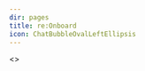 ```yaml
---
dir: pages
title: re:Onboard
icon: ChatBubbleOvalLeftEllipsis
---
```


<script>
  import Onboard from '../onboard/+page.svelte';
  import { Img, Heading, P } from 'flowbite-svelte'
</script>

<>

